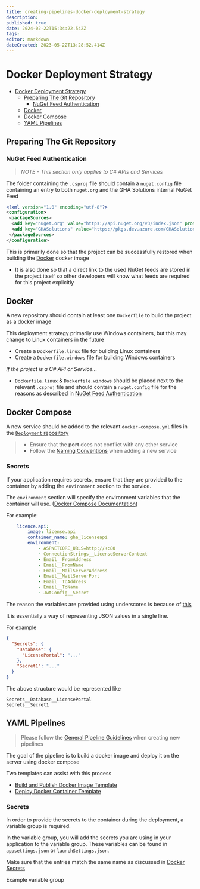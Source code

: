 ```yaml
---
title: creating-pipelines-docker-deployment-strategy
description: 
published: true
date: 2024-02-22T15:34:22.542Z
tags: 
editor: markdown
dateCreated: 2023-05-22T13:28:52.414Z
---
```


# Docker Deployment Strategy

- [Docker Deployment Strategy](#docker-deployment-strategy)
  - [Preparing The Git Repository](#preparing-the-git-repository)
    - [NuGet Feed Authentication](#nuget-feed-authentication)
  - [Docker](#docker)
  - [Docker Compose](#docker-compose)
  - [YAML Pipelines](#yaml-pipelines)

## Preparing The Git Repository

### NuGet Feed Authentication

> *NOTE - This section only applies to C# APIs and Services*

The folder containing the `.csproj` file should contain a `nuget.config` file containing an entry to both `nuget.org` and the GHA Solutions internal NuGet Feed

```xml
<?xml version="1.0" encoding="utf-8"?>
<configuration>
 <packageSources>
  <add key="nuget.org" value="https://api.nuget.org/v3/index.json" protocolVersion="3" />
  <add key="GHASolutions" value="https://pkgs.dev.azure.com/GHASolutions/_packaging/GHASolutions/nuget/v3/index.json"/>
 </packageSources>
</configuration>
```

This is primarily done so that the project can be successfully restored when building the [Docker](#docker) docker image

- It is also done so that a direct link to the used NuGet feeds are stored in the project itself so other developers will know what feeds are required for this project explicitly

## Docker

A new repository should contain at least one `Dockerfile` to build the project as a docker image

This deployment strategy primarily use Windows containers, but this may change to Linux containers in the future

- Create a `Dockerfile.linux` file for building Linux containers
- Create a `Dockerfile.windows` file for building Windows containers

*If the project is a C# API or Service...*

- `Dockerfile.linux` & `Dockerfile.windows` should be placed next to the relevant `.csproj` file and should contain a `nuget.config` file for the reasons as described in [NuGet Feed Authentication](#nuget-feed-authentication)

## Docker Compose

A new service should be added to the relevant `docker-compose.yml` files in the [`Deployment` repository](./azure-devops-deployment-repository.md)

> - Ensure that the **port** does not conflict with any other service
> - Follow the [Naming Conventions](./naming-conventions.md) when adding a new service

### Secrets

If your application requires secrets, ensure that they are provided to the container by adding the `environment` section to the service.

The `environment` section will specify the environment variables that the container will use. ([Docker Compose Documentation](https://docs.docker.com/compose/environment-variables/set-environment-variables/#use-the-environment-attribute))

For example:
```yaml
    licence.api:
        image: license.api
        container_name: gha_licenseapi
        environment:
            - ASPNETCORE_URLS=http://+:80
            - ConnectionStrings__LicenseServerContext
            - Email__FromAddress
            - Email__FromName
            - Email__MailServerAddress
            - Email__MailServerPort
            - Email__ToAddress
            - Email__ToName
            - JwtConfig__Secret
```

The reason the variables are provided using underscores is because of [this](https://learn.microsoft.com/en-us/aspnet/core/security/app-secrets?view=aspnetcore-8.0&tabs=windows#environment-variables)

It is essentially a way of representing JSON values in a single line.

For example
```json
{
  "Secrets": {
    "Database": {
      "LicensePortal": "..."
    },
    "Secret1": "..."
  }
}
```

The above structure would be represented like
```
Secrets__Database__LicensePortal
Secrets__Secret1
```

## YAML Pipelines

> Please follow the [General Pipeline Guidelines](./general-pipeline-guidelines.md) when creating new pipelines

The goal of the pipeline is to build a docker image and deploy it on the server using docker compose

Two templates can assist with this process

- [Build and Publish Docker Image Template](./build-and-publish-docker-image-template.md)
- [Deploy Docker Container Template](./deploy-docker-container-template.md)

### Secrets

In order to provide the secrets to the container during the deployment, a variable group is required.

In the variable group, you will add the secrets you are using in your application to the variable group. These variables can be found in `appsettings.json` or `launchSettings.json`.

Make sure that the entries match the same name as discussed in [Docker Secrets](#secrets)

Example variable group

